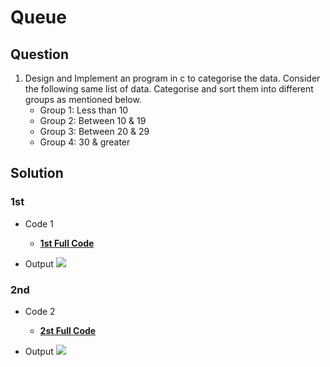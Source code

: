 # Queue

## Question

1. Design and Implement an program in c to categorise the data. Consider the following same list of data. Categorise and sort them into different groups as mentioned below.
    - Group 1: Less than 10
    - Group 2: Between 10 & 19
    - Group 3: Between 20 & 29
    - Group 4: 30 & greater

## Solution

### 1st
- Code 1
    - **[1st Full Code](https://github.com/HeimanPictures/c-program/blob/main/queue/queue.c)**
        
- Output
    <img src="https://raw.githubusercontent.com/HeimanPictures/c-program/main/queue/queue1-ouput.jpeg"/>

### 2nd 
- Code 2
    - **[2st Full Code](https://github.com/HeimanPictures/c-program/blob/main/queue/queue2.c)**
        
- Output
    <img src="https://raw.githubusercontent.com/HeimanPictures/c-program/main/queue/queue2-output.jpeg"/>

